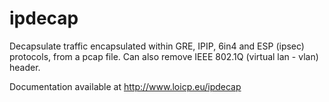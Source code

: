 ipdecap
=======

Decapsulate traffic encapsulated within GRE, IPIP, 6in4 and ESP (ipsec) protocols, from a pcap file.
Can also remove IEEE 802.1Q (virtual lan - vlan) header.

Documentation available at http://www.loicp.eu/ipdecap

